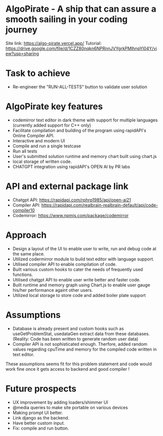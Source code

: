 # AlgoPirate - A ship that can assure a smooth sailing in your coding journey
Site link: https://algo-pirate.vercel.app/
Tutorial: https://drive.google.com/file/d/1CZZ80nqkn6NPRnnJVYgrkPMlhnpYl04Y/view?usp=sharing

# Task to achieve
- Re-engineer the "RUN-ALL-TESTS" button to validate user solution

# AlgoPirate key features
- codemirror text editor in dark theme with support for multiple languages (currently added support for C++ only)
- Facilitate compilation and building of the program using rapidAPI's Online Compiler API.
- Interactive and modern UI
- Compile and run a single testcase
- Run all tests
- User's submitted solution runtime and memory chart built using chart.js
- local storage of written code.
- CHATGPT integration using rapidAPI's OPEN AI by PR labs

# API and external package link
- Chatgpt API: https://rapidapi.com/rphrp1985/api/open-ai21
- Compiler API: https://rapidapi.com/realbrain-realbrain-default/api/code-compiler10
- Codemirror: https://www.npmjs.com/package/codemirror

# Approach
- Design a layout of the UI to enable user to write, run and debug code at the same place.
- Utilized codermirror module to build text editor with language support.
- Utilised compiler API to enable compilation of code.
- Built various custom hooks to cater the needs of frequently used functions.
- Utilised chatgpt API to enable user write better and faster code.
- Built runtime and memory graph using Chart.js to enable user gauge his/her performance againt other users.
- Utilized local storage to store code and added boiler plate support

# Assumptions 
- Database is already present and custom hooks such as useGetProblemStat, usedataGen extract data from these databases. (Reality: Code has been written to generate random user data)
- Compiler API is not sophisticated enough. Therfore, added random values regarding cpuTime and memory for the compiled code written in text editor.

These assumptions seems fit for this problem statement and code would work fine once it gets access to backend and good compiler !

# Future prospects
- UX improvement by adding loaders/shimmer UI
- @media queries to make site portable on various devices
- Making prompt UI better.
- Link django as the backend.
- Have better custom input.
- Fix: compile and run button.

